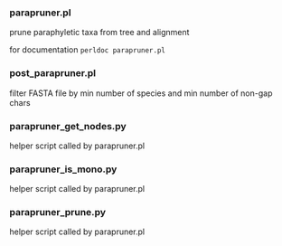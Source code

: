 ### parapruner.pl

prune paraphyletic taxa from tree and alignment

for documentation `perldoc parapruner.pl`

### post_parapruner.pl

filter FASTA file by min number of species and min number of non-gap chars

### parapruner_get_nodes.py

helper script called by parapruner.pl

### parapruner_is_mono.py

helper script called by parapruner.pl

### parapruner_prune.py

helper script called by parapruner.pl
